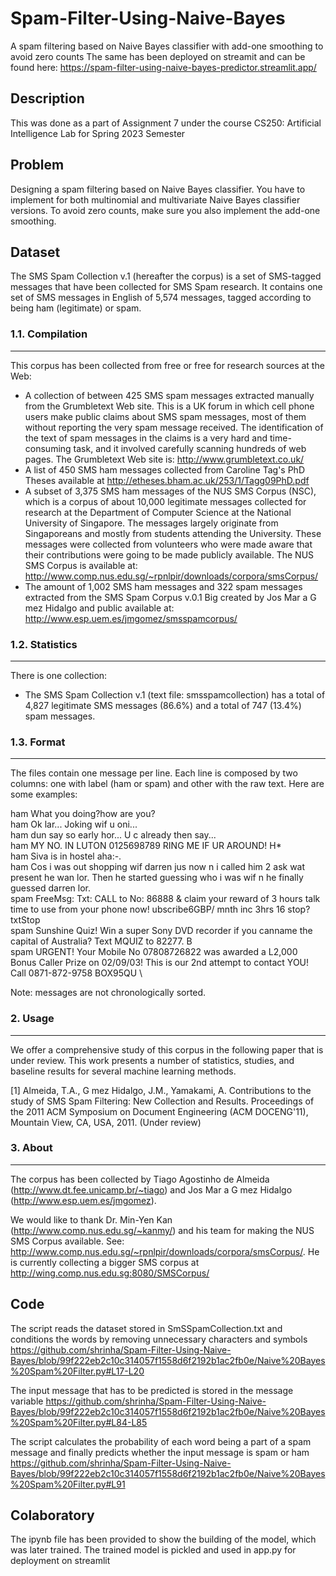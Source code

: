 # Spam-Filter-Using-Naive-Bayes
A spam filtering based on Naive Bayes classifier with add-one
smoothing to avoid zero counts 
The same has been deployed on streamit and can be found here: https://spam-filter-using-naive-bayes-predictor.streamlit.app/
## Description
This was done as a part of Assignment 7 under the course CS250: Artificial Intelligence Lab for Spring 2023 Semester
## Problem
Designing a spam filtering based on Naive Bayes classifier. You have to implement for both multinomial and multivariate Naive Bayes classifier versions. To avoid zero counts, make sure you also implement the add-one smoothing.
## Dataset
The SMS Spam Collection v.1 (hereafter the corpus) is a set of SMS-tagged messages that have been collected for SMS Spam research. It contains one set of SMS messages in English of 5,574 messages, tagged according to being ham (legitimate) or spam. 

### 1.1. Compilation
-------------

This corpus has been collected from free or free for research sources at the Web:

- A collection of between 425 SMS spam messages extracted manually from the Grumbletext Web site. This is a UK forum in which cell phone users make public claims about SMS spam messages, most of them without reporting the very spam message received. The identification of the text of spam messages in the claims is a very hard and time-consuming task, and it involved carefully scanning hundreds of web pages. The Grumbletext Web site is: http://www.grumbletext.co.uk/
- A list of 450 SMS ham messages collected from Caroline Tag's PhD Theses available at http://etheses.bham.ac.uk/253/1/Tagg09PhD.pdf
- A subset of 3,375 SMS ham messages of the NUS SMS Corpus (NSC), which is a corpus of about 10,000 legitimate messages collected for research at the Department of Computer Science at the National University of Singapore. The messages largely originate from Singaporeans and mostly from students attending the University. These messages were collected from volunteers who were made aware that their contributions were going to be made publicly available. The NUS SMS Corpus is available at: http://www.comp.nus.edu.sg/~rpnlpir/downloads/corpora/smsCorpus/
- The amount of 1,002 SMS ham messages and 322 spam messages extracted from the SMS Spam Corpus v.0.1 Big created by Jos  Mar a G mez Hidalgo and public available at: http://www.esp.uem.es/jmgomez/smsspamcorpus/


### 1.2. Statistics
-------------

There is one collection:

- The SMS Spam Collection v.1 (text file: smsspamcollection) has a total of 4,827 legitimate SMS messages (86.6%) and a total of 747 (13.4%) spam messages.


### 1.3. Format
-------------

The files contain one message per line. Each line is composed by two columns: one with label (ham or spam) and other with the raw text. Here are some examples:

ham   What you doing?how are you? \
ham   Ok lar... Joking wif u oni... \
ham   dun say so early hor... U c already then say... \
ham   MY NO. IN LUTON 0125698789 RING ME IF UR AROUND! H* \
ham   Siva is in hostel aha:-. \
ham   Cos i was out shopping wif darren jus now n i called him 2 ask wat present he wan lor. Then he started guessing who i was wif n he finally guessed darren lor. \
spam   FreeMsg: Txt: CALL to No: 86888 & claim your reward of 3 hours talk time to use from your phone now! ubscribe6GBP/ mnth inc 3hrs 16 stop?txtStop \
spam   Sunshine Quiz! Win a super Sony DVD recorder if you canname the capital of Australia? Text MQUIZ to 82277. B \
spam   URGENT! Your Mobile No 07808726822 was awarded a L2,000 Bonus Caller Prize on 02/09/03! This is our 2nd attempt to contact YOU! Call 0871-872-9758 BOX95QU \

Note: messages are not chronologically sorted.


### 2. Usage
-------------

We offer a comprehensive study of this corpus in the following paper that is under review. This work presents a number of statistics, studies, and baseline results for several machine learning methods.

[1] Almeida, T.A., G mez Hidalgo, J.M., Yamakami, A. Contributions to the study of SMS Spam Filtering: New Collection and Results. Proceedings of the 2011 ACM Symposium on Document Engineering (ACM DOCENG'11), Mountain View, CA, USA, 2011. (Under review)


### 3. About
-------------

The corpus has been collected by Tiago Agostinho de Almeida (http://www.dt.fee.unicamp.br/~tiago) and Jos  Mar a G mez Hidalgo (http://www.esp.uem.es/jmgomez).

We would like to thank Dr. Min-Yen Kan (http://www.comp.nus.edu.sg/~kanmy/) and his team for making the NUS SMS Corpus available. See: http://www.comp.nus.edu.sg/~rpnlpir/downloads/corpora/smsCorpus/. He is currently collecting a bigger SMS corpus at http://wing.comp.nus.edu.sg:8080/SMSCorpus/

## Code

The script reads the dataset stored in SmSSpamCollection.txt and conditions the words by removing unnecessary characters and symbols
https://github.com/shrinha/Spam-Filter-Using-Naive-Bayes/blob/99f222eb2c10c314057f1558d6f2192b1ac2fb0e/Naive%20Bayes%20Spam%20Filter.py#L17-L20

The input message that has to be predicted is stored in the message variable
https://github.com/shrinha/Spam-Filter-Using-Naive-Bayes/blob/99f222eb2c10c314057f1558d6f2192b1ac2fb0e/Naive%20Bayes%20Spam%20Filter.py#L84-L85

The script calculates the probability of each word being a part of a spam message and finally predicts whether the input message is spam or ham
https://github.com/shrinha/Spam-Filter-Using-Naive-Bayes/blob/99f222eb2c10c314057f1558d6f2192b1ac2fb0e/Naive%20Bayes%20Spam%20Filter.py#L91

## Colaboratory

The ipynb file has been provided to show the building of the model, which was later trained. The trained model is pickled and used in app.py for deployment on streamlit

